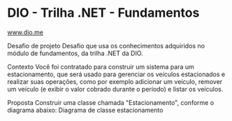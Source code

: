 # DIO - Trilha .NET - Fundamentos

www.dio.me

Desafio de projeto
Desafio que usa os conhecimentos adquiridos no módulo de fundamentos, da trilha .NET da DIO.

Contexto
Você foi contratado para construir um sistema para um estacionamento, que será usado para gerenciar os veículos estacionados e realizar suas operações, como por exemplo adicionar um veículo, remover um veículo (e exibir o valor cobrado durante o período) e listar os veículos.

Proposta
Construir uma classe chamada "Estacionamento", conforme o diagrama abaixo: Diagrama de classe estacionamento
